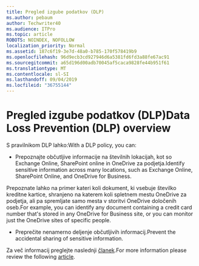```yaml
---
title: Pregled izgube podatkov (DLP)
ms.author: pebaum
author: Techwriter40
ms.audience: ITPro
ms.topic: article
ROBOTS: NOINDEX, NOFOLLOW
localization_priority: Normal
ms.assetid: 187c6f19-3e7d-48a0-b785-170f578419b9
ms.openlocfilehash: 96d9ecb3cd927946d6a5381fd6fd3a88fe67ac91
ms.sourcegitcommit: a65d196d00adb70045af5caca9828fe44b951f61
ms.translationtype: MT
ms.contentlocale: sl-SI
ms.lasthandoff: 09/04/2019
ms.locfileid: "36755144"
---
```

# <a name="data-loss-prevention-dlp-overview"></a><span data-ttu-id="4cf89-102">Pregled izgube podatkov (DLP)</span><span class="sxs-lookup"><span data-stu-id="4cf89-102">Data Loss Prevention (DLP) overview</span></span>

<span data-ttu-id="4cf89-103">S pravilnikom DLP lahko:</span><span class="sxs-lookup"><span data-stu-id="4cf89-103">With a DLP policy, you can:</span></span>

- <span data-ttu-id="4cf89-104">Prepoznajte občutljive informacije na številnih lokacijah, kot so Exchange Online, SharePoint online in OneDrive za podjetja.</span><span class="sxs-lookup"><span data-stu-id="4cf89-104">Identify sensitive information across many locations, such as Exchange Online, SharePoint Online, and OneDrive for Business.</span></span>


<span data-ttu-id="4cf89-105">Prepoznate lahko na primer kateri koli dokument, ki vsebuje številko kreditne kartice, shranjeno na katerem koli spletnem mestu OneDrive za podjetja, ali pa spremljate samo mesta v storitvi OneDrive določenih oseb.</span><span class="sxs-lookup"><span data-stu-id="4cf89-105">For example, you can identify any document containing a credit card number that's stored in any OneDrive for Business site, or you can monitor just the OneDrive sites of specific people.</span></span>

- <span data-ttu-id="4cf89-106">Preprečite nenamerno deljenje občutljivih informacij.</span><span class="sxs-lookup"><span data-stu-id="4cf89-106">Prevent the accidental sharing of sensitive information.</span></span>


<span data-ttu-id="4cf89-107">Za več informacij preglejte naslednji [članek](https://docs.microsoft.com/office365/securitycompliance/data-loss-prevention-policies).</span><span class="sxs-lookup"><span data-stu-id="4cf89-107">For more information please review the following [article](https://docs.microsoft.com/office365/securitycompliance/data-loss-prevention-policies).</span></span>

